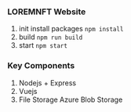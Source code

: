 ### LOREMNFT Website

1. init install packages `npm install`
2. build `npm run build`
3. start `npm start`

### Key Components

1. Nodejs + Express
2. Vuejs
3. File Storage Azure Blob Storage
